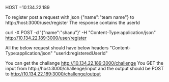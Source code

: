 HOST =10.134.22.189

To register post a request with json {"name":"team name"} to http://host:3000/user/register
The response contains the userId

curl -X POST -d '{"name":"shanu"}' -H "Content-Type:application/json" http://10.134.22.189:3000/user/register

All the below request should have below headers
"Content-Type:application/json"
"userId:registeredUserId"

You can get the challange  http://10.134.22.189:3000/challenge
You GET the input from http://host:3000/challenge/input
and the output should be POST to http://10.134.22.189:3000/challenge/output
